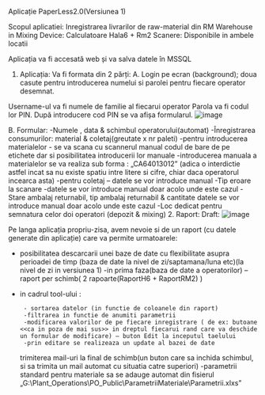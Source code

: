 Aplicație PaperLess2.0(Versiunea 1)

Scopul aplicatiei: Inregistrarea livrarilor de raw-material din RM Warehouse in Mixing
Device: 
Calculatoare Hala6 + Rm2
Scanere: Disponibile in ambele locatii 

Aplicația va fi accesată web și va salva datele în MSSQL 
1.	Aplicația:
Va fi formata din 2 părți:
A.	Login pe ecran (background); doua casute pentru introducerea numelui si parolei pentru fiecare operator desemnat. 
 
Username-ul va fi numele de familie al fiecarui operator
Parola va fi codul lor PIN. După introducere cod PIN se va afișa formularul.
![image](https://user-images.githubusercontent.com/62428663/162194581-b943ae12-40ee-463b-8daa-586afdfaaa3f.png)


B.	Formular:
	-Numele , data & schimbul operatorului(automat)
	-Înregistrarea consumurilor:  material & coletaj(greutate x nr paleti) 
	-pentru introducerea materialelor - se va scana cu scannerul manual codul de bare de pe etichete dar si posibilitatea introducerii lor manuale
	-introducerea manuala a materialelor se va realiza sub forma : „CA64013012”  (adica o interdictie astfel incat sa nu existe spatiu intre litere si cifre, chiar daca operatorul incearca asta)
	-pentru coletaj – datele se vor introduce manual
	-Tip eroare la scanare 
 	-datele se vor introduce manual doar acolo unde este cazul
	-Stare ambalaj returnabil, tip ambalaj returnabil & cantitate
  datele se vor introduce manual doar acolo unde este cazul
	-Loc dedicat pentru semnatura celor doi operatori (depozit & mixing)
2.	Raport:
Draft:
 ![image](https://user-images.githubusercontent.com/62428663/162194588-1cd28e5b-8cf7-407b-85e0-3519a864156c.png)


Pe langa aplicația propriu-zisa, avem nevoie si de un raport (cu datele generate din aplicație) care va permite urmatoarele:
- posibilitatea descarcarii unei baze de date cu flexibilitate asupra perioadei de timp (baza de date la nivel de zi/saptamana/luna etc)(la nivel de zi in versiunea 1)
-in prima faza(baza de date a operatorilor) – raport per schimb( 2 rapoarte(RaportH6 + RaportRM2) )
- in cadrul tool-ului :
	      
       - sortarea datelor (in functie de coloanele din raport)
       -filtrarea in functie de anumiti parametrii
       -modificarea valorilor de pe fiecare inregistrare ( de ex: butoane <<ca in poza de mai sus>> in dreptul fiecarui rand care va deschide un formular de modificare) – buton Edit la inceputul taelului
       -prin editare se realizeaza un update al bazei de date
  trimiterea mail-uri la final de schimb(un buton care sa inchida schimbul, si sa trimita un mail automat cu situatia catre superiori)
       -parametrii standard pentru materiale sa se adauge automat din fisierul „G:\Plant_Operations\PO_Public\ParametriiMateriale\Parametrii.xlxs”

